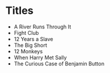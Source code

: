 # Titles

- A River Runs Through It
- Fight Club
- 12 Years a Slave
- The Big Short
- 12 Monkeys
- When Harry Met Sally
- The Curious Case of Benjamin Button